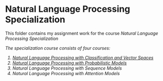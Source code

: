 # Natural Language Processing Specialization
This folder contains my assignment work for the course <i>Natural Language Processing Specialization<i/>

The specialization course consists of four courses:

  1. [Natural Language Processing with Classification and Vector Spaces](https://github.com/dheerajnbhat/deeplearning.ai-courses/tree/master/Natural%20Language%20Processing/Course%201%20-%20Natural%20Language%20Processing%20with%20Classification%20and%20Vector%20Spaces) 
  2. [Natural Language Processing with Probabilistic Models](https://github.com/dheerajnbhat/deeplearning.ai-courses/tree/master/Natural%20Language%20Processing/Course%202%20-%20Natural%20Language%20Processing%20with%20Probabilistic%20Models)
  3. Natural Language Processing with Sequence Models
  4. Natural Language Processing with Attention Models